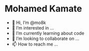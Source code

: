 # Mohamed Kamate 

- 👋 Hi, I’m @mo8k
- 👀 I’m interested in ...
- 🌱 I’m currently learning about code
- 💞️ I’m looking to collaborate on ...
- 📫 How to reach me ...

<!---
mo8k/mo8k is a ✨ special ✨ repository because its `README.md` (this file) appears on your GitHub profile.
You can click the Preview link to take a look at your changes.
--->
